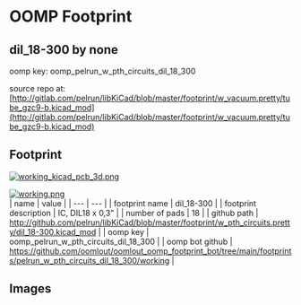 # OOMP Footprint  
## dil_18-300  by none  
  
oomp key: oomp_pelrun_w_pth_circuits_dil_18_300  
  
source repo at: [http://gitlab.com/pelrun/libKiCad/blob/master/footprint/w_vacuum.pretty/tube_gzc9-b.kicad_mod](http://gitlab.com/pelrun/libKiCad/blob/master/footprint/w_vacuum.pretty/tube_gzc9-b.kicad_mod)  
## Footprint  
  
[![working_kicad_pcb_3d.png](working_kicad_pcb_3d_600.png)](working_kicad_pcb_3d.png)  
  
[![working.png](working_600.png)](working.png)  
| name | value | 
| --- | --- | 
| footprint name | dil_18-300 | 
| footprint description | IC, DIL18 x 0,3" | 
| number of pads | 18 | 
| github path | http://github.com/pelrun/libKiCad/blob/master/footprint/w_pth_circuits.pretty/dil_18-300.kicad_mod | 
| oomp key | oomp_pelrun_w_pth_circuits_dil_18_300 | 
| oomp bot github | https://github.com/oomlout/oomlout_oomp_footprint_bot/tree/main/footprints/pelrun_w_pth_circuits_dil_18_300/working | 
## Images  
